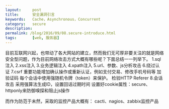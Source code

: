 ```yaml
---
layout:     post
title:      安全漏洞引言
keywords:   Cache，Asynchronous，Concurrent
category:   secure  
description: 
permalink: /blog/2016/09/08.secure-introduce.html
tags:		[web, 服务器]
---
```


目前互联网兴起，也带动了各大网站的建立，然而我们无可厚非要关注的就是网络安全型问题，作为目前网络攻击方式大概有哪些呢？下面总结一一列举下。
1.sql注入
2.xss注入
3.业务逻辑注入
4.xpath注入
5.url、参数、js分析攻击
6.绕过认证
7.csrf  重要功能增加确认操作或重新认证，例如支付交易、修改手机号码等 加验证码  每个会话中使用强随机令牌（token）来保护。 检验HTTP Referer
8.会话攻击  采用强算法生成ID，设置回话过期时间  设置好cookie属性：secure、httponly来防御嗅探和阻止js操作


而作为防范于未然，采取的监控产品大概有：
cacti、nagios、zabbix监控产品


